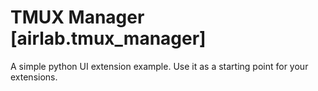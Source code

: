 # TMUX Manager [airlab.tmux_manager]

A simple python UI extension example. Use it as a starting point for your extensions.
